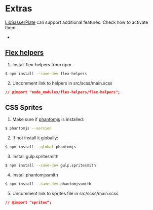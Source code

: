 # Extras

[LibSasserPlate](https://github.com/Pagepro/libsasserplate/) can support additional features. Check how to activate them.

-

## [Flex helpers](https://github.com/Pagepro/flex-helpers)

1. Install flex-helpers from npm.

```sh
$ npm install --save-dev flex-helpers
```

2. Uncomment link to helpers in src/scss/main.scss

```css
// @import "node_modules/flex-helpers/flex-helpers";
```

## CSS Sprites

1. Make sure if [phantomjs](https://github.com/ariya/phantomjs) is installed:

```sh
$ phantomjs --version
```

2. If not install it globally:

```sh
$ npm install --global phantomjs
```

3. Install gulp.spritesmith

```sh
$ npm install --save-dev gulp.spritesmith
```

4. Install phantomjssmith

```sh
$ npm install --save-dev phantomjssmith
```

5. Uncomment link to sprites file in src/scss/main.scss

```css
// @import "sprites";
```

